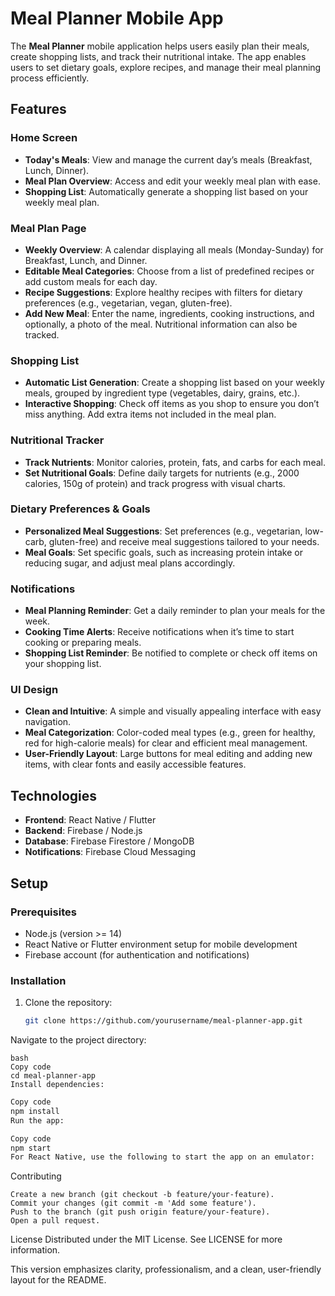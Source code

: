 # Meal Planner Mobile App

The **Meal Planner** mobile application helps users easily plan their meals, create shopping lists, and track their nutritional intake. The app enables users to set dietary goals, explore recipes, and manage their meal planning process efficiently.

## Features

### Home Screen
- **Today's Meals**: View and manage the current day’s meals (Breakfast, Lunch, Dinner).
- **Meal Plan Overview**: Access and edit your weekly meal plan with ease.
- **Shopping List**: Automatically generate a shopping list based on your weekly meal plan.

### Meal Plan Page
- **Weekly Overview**: A calendar displaying all meals (Monday-Sunday) for Breakfast, Lunch, and Dinner.
- **Editable Meal Categories**: Choose from a list of predefined recipes or add custom meals for each day.
- **Recipe Suggestions**: Explore healthy recipes with filters for dietary preferences (e.g., vegetarian, vegan, gluten-free).
- **Add New Meal**: Enter the name, ingredients, cooking instructions, and optionally, a photo of the meal. Nutritional information can also be tracked.

### Shopping List
- **Automatic List Generation**: Create a shopping list based on your weekly meals, grouped by ingredient type (vegetables, dairy, grains, etc.).
- **Interactive Shopping**: Check off items as you shop to ensure you don’t miss anything. Add extra items not included in the meal plan.

### Nutritional Tracker
- **Track Nutrients**: Monitor calories, protein, fats, and carbs for each meal.
- **Set Nutritional Goals**: Define daily targets for nutrients (e.g., 2000 calories, 150g of protein) and track progress with visual charts.

### Dietary Preferences & Goals
- **Personalized Meal Suggestions**: Set preferences (e.g., vegetarian, low-carb, gluten-free) and receive meal suggestions tailored to your needs.
- **Meal Goals**: Set specific goals, such as increasing protein intake or reducing sugar, and adjust meal plans accordingly.

### Notifications
- **Meal Planning Reminder**: Get a daily reminder to plan your meals for the week.
- **Cooking Time Alerts**: Receive notifications when it’s time to start cooking or preparing meals.
- **Shopping List Reminder**: Be notified to complete or check off items on your shopping list.

### UI Design
- **Clean and Intuitive**: A simple and visually appealing interface with easy navigation.
- **Meal Categorization**: Color-coded meal types (e.g., green for healthy, red for high-calorie meals) for clear and efficient meal management.
- **User-Friendly Layout**: Large buttons for meal editing and adding new items, with clear fonts and easily accessible features.

## Technologies
- **Frontend**: React Native / Flutter
- **Backend**: Firebase / Node.js
- **Database**: Firebase Firestore / MongoDB
- **Notifications**: Firebase Cloud Messaging

## Setup

### Prerequisites
- Node.js (version >= 14)
- React Native or Flutter environment setup for mobile development
- Firebase account (for authentication and notifications)

### Installation

1. Clone the repository:
   ```bash
   git clone https://github.com/yourusername/meal-planner-app.git
   ```
Navigate to the project directory:
```
bash
Copy code
cd meal-planner-app
Install dependencies:
```

```bash
Copy code
npm install
Run the app:
```
```bash
Copy code
npm start
For React Native, use the following to start the app on an emulator:
```
Contributing

```Fork the repository.
Create a new branch (git checkout -b feature/your-feature).
Commit your changes (git commit -m 'Add some feature').
Push to the branch (git push origin feature/your-feature).
Open a pull request.
```
License
Distributed under the MIT License. See LICENSE for more information.


This version emphasizes clarity, professionalism, and a clean, user-friendly layout for the README.
